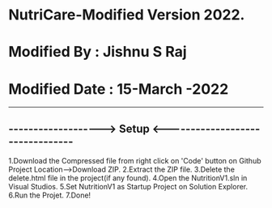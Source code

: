 # NutriCare-Modified Version 2022.
# Modified By : Jishnu S Raj
# Modified Date : 15-March -2022
-------------------------------------------------------------
------------------->  Setup  <--------------------------------
-------------------------------------------------------------
1.Download the Compressed file from right click on 'Code' button on Github Project Location-->Download ZIP.
2.Extract the ZIP file.
3.Delete the delete.html file in the project(if any found).
4.Open the NutritionV1.sln in Visual Studios.
5.Set NutritionV1 as Startup Project on Solution Explorer.
6.Run the Projet.
7.Done!
